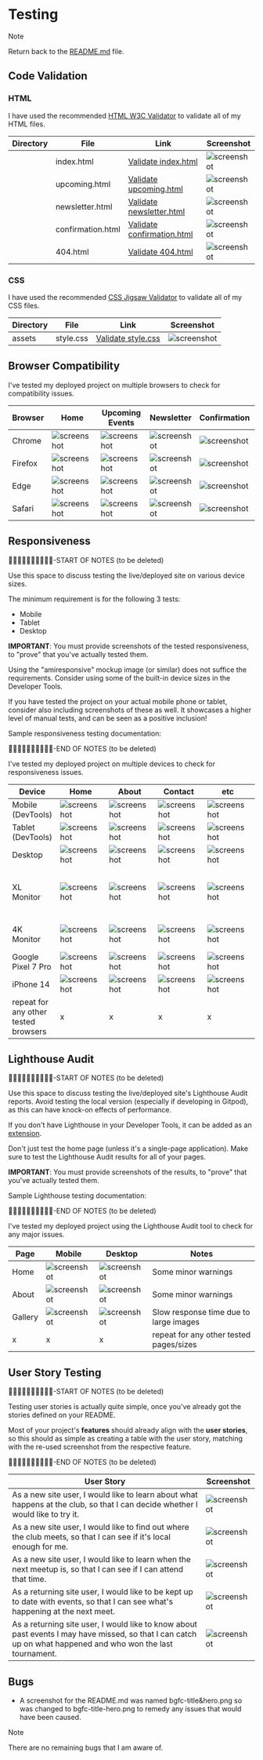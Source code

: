 # Testing

> [!NOTE]  
> Return back to the [README.md](README.md) file.

## Code Validation

### HTML

I have used the recommended [HTML W3C Validator](https://validator.w3.org) to validate all of my HTML files.

| Directory | File | Link | Screenshot |
| --- | --- | --- | --- |
|  | index.html | [Validate index.html](https://validator.w3.org/nu/?doc=https://apeskinian.github.io/p1_bgfc/index.html) | ![screenshot](documentation/validation/validate-html-index.png) |
|  | upcoming.html | [Validate upcoming.html](https://validator.w3.org/nu/?doc=https://apeskinian.github.io/p1_bgfc/upcoming.html) | ![screenshot](documentation/validation/validate-html-upcoming.png) |
|  | newsletter.html | [Validate newsletter.html](https://validator.w3.org/nu/?doc=https://apeskinian.github.io/p1_bgfc/newsletter.html) | ![screenshot](documentation/validation/validate-html-newsletter.png) |
|  | confirmation.html | [Validate confirmation.html](https://validator.w3.org/nu/?doc=https%3A%2F%2Fapeskinian.github.io%2Fp1_bgfc%2Fconfirmation.html) | ![screenshot](documentation/validation/validate-html-confirmation.png) |
|  | 404.html | [Validate 404.html](https://validator.w3.org/nu/?doc=https%3A%2F%2Fapeskinian.github.io%2Fp1_bgfc%2F404.html) | ![screenshot](documentation/validation/validate-html-404.png) |


### CSS

I have used the recommended [CSS Jigsaw Validator](https://jigsaw.w3.org/css-validator) to validate all of my CSS files.

| Directory | File | Link | Screenshot |
| --- | --- | --- | --- |
| assets | style.css | [Validate style.css](https://jigsaw.w3.org/css-validator/validator?uri=https%3A%2F%2Fapeskinian.github.io%2Fp1_bgfc) | ![screenshot](documentation/validation/validate-css.png) |

## Browser Compatibility

I've tested my deployed project on multiple browsers to check for compatibility issues.

| Browser | Home | Upcoming Events | Newsletter | Confirmation | 404 | Notes |
| --- | --- | --- | --- | --- | --- | --- |
| Chrome | ![screenshot](documentation/browsers/chrome/chrome-index.png) | ![screenshot](documentation/browsers/chrome/chrome-upcoming.png) | ![screenshot](documentation/browsers/chrome/chrome-newsletter.png) | ![screenshot](documentation/browsers/chrome/chrome-confirmation.png) | ![screenshot](documentation/browsers/chrome/chrome-404.png) | Works as expected |
| Firefox | ![screenshot](documentation/browsers/firefox/firefox-index.png) | ![screenshot](documentation/browsers/firefox/firefox-upcoming.png) | ![screenshot](documentation/browsers/firefox/firefox-newsletter.png) | ![screenshot](documentation/browsers/firefox/firefox-confirmation.png) | ![screenshot](documentation/browsers/firefox/firefox-404.png) | Works as expected |
| Edge | ![screenshot](documentation/browsers/edge/edge-index.png) | ![screenshot](documentation/browsers/edge/edge-upcoming.png) | ![screenshot](documentation/browsers/edge/edge-newsletter.png) | ![screenshot](documentation/browsers/edge/edge-confirmation.png) | ![screenshot](documentation/browsers/edge/edge-404.png) | Works as expected |
| Safari | ![screenshot](documentation/browsers/safari/safari-index.png) | ![screenshot](documentation/browsers/safari/safari-upcoming.png) | ![screenshot](documentation/browsers/safari/safari-newsletter.png) | ![screenshot](documentation/browsers/safari/safari-confirmation.png) | ![screenshot](documentation/browsers/safari/safari-404.png) | Works as expected |

## Responsiveness

🛑🛑🛑🛑🛑🛑🛑🛑🛑🛑-START OF NOTES (to be deleted)

Use this space to discuss testing the live/deployed site on various device sizes.

The minimum requirement is for the following 3 tests:
- Mobile
- Tablet
- Desktop

**IMPORTANT**: You must provide screenshots of the tested responsiveness, to "prove" that you've actually tested them.

Using the "amiresponsive" mockup image (or similar) does not suffice the requirements.
Consider using some of the built-in device sizes in the Developer Tools.

If you have tested the project on your actual mobile phone or tablet, consider also including screenshots of these as well.
It showcases a higher level of manual tests, and can be seen as a positive inclusion!

Sample responsiveness testing documentation:

🛑🛑🛑🛑🛑🛑🛑🛑🛑🛑-END OF NOTES (to be deleted)

I've tested my deployed project on multiple devices to check for responsiveness issues.

| Device | Home | About | Contact | etc | Notes |
| --- | --- | --- | --- | --- | --- |
| Mobile (DevTools) | ![screenshot](documentation/responsiveness/responsive-mobile-home.png) | ![screenshot](documentation/responsiveness/responsive-mobile-about.png) | ![screenshot](documentation/responsiveness/responsive-mobile-contact.png) | ![screenshot](documentation/responsiveness/responsive-mobile-etc.png) | Works as expected |
| Tablet (DevTools) | ![screenshot](documentation/responsiveness/responsive-tablet-home.png) | ![screenshot](documentation/responsiveness/responsive-tablet-about.png) | ![screenshot](documentation/responsiveness/responsive-tablet-contact.png) | ![screenshot](documentation/responsiveness/responsive-tablet-etc.png) | Works as expected |
| Desktop | ![screenshot](documentation/responsiveness/responsive-desktop-home.png) | ![screenshot](documentation/responsiveness/responsive-desktop-about.png) | ![screenshot](documentation/responsiveness/responsive-desktop-contact.png) | ![screenshot](documentation/responsiveness/responsive-desktop-etc.png) | Works as expected |
| XL Monitor | ![screenshot](documentation/responsiveness/responsive-xl-home.png) | ![screenshot](documentation/responsiveness/responsive-xl-about.png) | ![screenshot](documentation/responsiveness/responsive-xl-contact.png) | ![screenshot](documentation/responsiveness/responsive-xl-etc.png) | Scaling starts to have minor issues |
| 4K Monitor | ![screenshot](documentation/responsiveness/responsive-4k-home.png) | ![screenshot](documentation/responsiveness/responsive-4k-about.png) | ![screenshot](documentation/responsiveness/responsive-4k-contact.png) | ![screenshot](documentation/responsiveness/responsive-4k-etc.png) | Noticeable scaling issues |
| Google Pixel 7 Pro | ![screenshot](documentation/responsiveness/responsive-pixel-home.png) | ![screenshot](documentation/responsiveness/responsive-pixel-about.png) | ![screenshot](documentation/responsiveness/responsive-pixel-contact.png) | ![screenshot](documentation/responsiveness/responsive-pixel-etc.png) | Works as expected |
| iPhone 14 | ![screenshot](documentation/responsiveness/responsive-iphone-home.png) | ![screenshot](documentation/responsiveness/responsive-iphone-about.png) | ![screenshot](documentation/responsiveness/responsive-iphone-contact.png) | ![screenshot](documentation/responsiveness/responsive-iphone-etc.png) | Works as expected |
| repeat for any other tested browsers | x | x | x | x | x |

## Lighthouse Audit

🛑🛑🛑🛑🛑🛑🛑🛑🛑🛑-START OF NOTES (to be deleted)

Use this space to discuss testing the live/deployed site's Lighthouse Audit reports.
Avoid testing the local version (especially if developing in Gitpod), as this can have knock-on effects of performance.

If you don't have Lighthouse in your Developer Tools,
it can be added as an [extension](https://chrome.google.com/webstore/detail/lighthouse/blipmdconlkpinefehnmjammfjpmpbjk).

Don't just test the home page (unless it's a single-page application).
Make sure to test the Lighthouse Audit results for all of your pages.

**IMPORTANT**: You must provide screenshots of the results, to "prove" that you've actually tested them.

Sample Lighthouse testing documentation:

🛑🛑🛑🛑🛑🛑🛑🛑🛑🛑-END OF NOTES (to be deleted)

I've tested my deployed project using the Lighthouse Audit tool to check for any major issues.

| Page | Mobile | Desktop | Notes |
| --- | --- | --- | --- |
| Home | ![screenshot](documentation/lighthouse/lighthouse-home-mobile.png) | ![screenshot](documentation/lighthouse/lighthouse-home-desktop.png) | Some minor warnings |
| About | ![screenshot](documentation/lighthouse/lighthouse-about-mobile.png) | ![screenshot](documentation/lighthouse/lighthouse-about-desktop.png) | Some minor warnings |
| Gallery | ![screenshot](documentation/lighthouse/lighthouse-gallery-mobile.png) | ![screenshot](documentation/lighthouse/lighthouse-gallery-desktop.png) | Slow response time due to large images |
| x | x | x | repeat for any other tested pages/sizes |

## User Story Testing

🛑🛑🛑🛑🛑🛑🛑🛑🛑🛑-START OF NOTES (to be deleted)

Testing user stories is actually quite simple, once you've already got the stories defined on your README.

Most of your project's **features** should already align with the **user stories**,
so this should as simple as creating a table with the user story, matching with the re-used screenshot
from the respective feature.

🛑🛑🛑🛑🛑🛑🛑🛑🛑🛑-END OF NOTES (to be deleted)

| User Story | Screenshot |
| --- | --- |
| As a new site user, I would like to learn about what happens at the club, so that I can decide whether I would like to try it. | ![screenshot](documentation/screenshots/bgfc-what-who-where.png) |
| As a new site user, I would like to find out where the club meets, so that I can see if it's local enough for me. | ![screenshot](documentation/screenshots/bgfc-map.png) |
| As a new site user, I would like to learn when the next meetup is, so that I can see if I can attend that time. | ![screenshot](documentation/screenshots/bgfc-upcoming-page.png) |
| As a returning site user, I would like to be kept up to date with events, so that I can see what's happening at the next meet. | ![screenshot](documentation/screenshots/bgfc-upcoming-page.png) |
| As a returning site user, I would like to know about past events I may have missed, so that I can catch up on what happened and who won the last tournament. | ![screenshot](documentation/screenshots/bgfc-newsletter-page.png) |

## Bugs

- A screenshot for the README.md was named bgfc-title&hero.png so was changed to bgfc-title-hero.png to remedy any issues that would have been caused.

> [!NOTE]  
> There are no remaining bugs that I am aware of.
